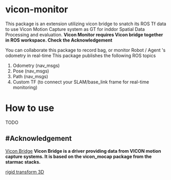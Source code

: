 # vicon-monitor
This package is an extension utilizing vicon bridge to snatch its ROS Tf data to use Vicon Motion Capture system as GT for inddor Spatial Data Processing and evaluation. 
**Vicon Monitor requires Vicon bridge together in ROS workspace. Check the Acknowledgement** 


You can collaborate this package to record bag, or monitor Robot / Agent 's odometry in real-time
This package publishes the following ROS topics
  1. Odometry (nav_msgs)
  2. Pose (nav_msgs)
  3. Path (nav_msgs)
  4. Custom TF (to connect your SLAM/base_link frame for real-time monitoring)

# How to use
TODO





#Acknowledgement
---------------------------
[Vicon Bridge](https://github.com/ethz-asl/vicon_bridge)
**Vicon Bridge is a driver providing data from VICON motion capture systems. It is based on the vicon_mocap package from the starmac stacks.**

[rigid transform 3D]([https://github.com/ethz-asl/vicon_bridge](https://github.com/nghiaho12/rigid_transform_3D)https://github.com/nghiaho12/rigid_transform_3D)


